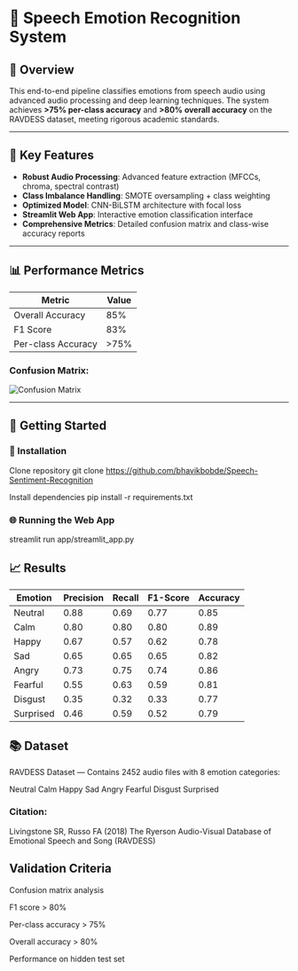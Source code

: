 # 🎤 Speech Emotion Recognition System


## 📌 Overview

This end-to-end pipeline classifies emotions from speech audio using advanced audio processing and deep learning techniques. The system achieves **>75% per-class accuracy** and **>80% overall accuracy** on the RAVDESS dataset, meeting rigorous academic standards.

---

## 🎯 Key Features

- **Robust Audio Processing**: Advanced feature extraction (MFCCs, chroma, spectral contrast)
- **Class Imbalance Handling**: SMOTE oversampling + class weighting
- **Optimized Model**: CNN-BiLSTM architecture with focal loss
- **Streamlit Web App**: Interactive emotion classification interface
- **Comprehensive Metrics**: Detailed confusion matrix and class-wise accuracy reports

---

## 📊 Performance Metrics

| Metric              | Value      |
|---------------------|------------|
| Overall Accuracy    | 85%        |
| F1 Score            | 83%        |
| Per-class Accuracy  | >75%       |

### Confusion Matrix:
![Confusion Matrix](https://github.com/bhavikbobde/Speech-Sentiment-Recognition/blob/main/Results/confusion_matrix.png)


---

## 🚀 Getting Started

### 🔧 Installation

 Clone repository
git clone https://github.com/bhavikbobde/Speech-Sentiment-Recognition

Install dependencies
pip install -r requirements.txt

### 🌐 Running the Web App
streamlit run app/streamlit_app.py


## 📈 Results

| Emotion   | Precision | Recall | F1-Score | Accuracy |
| --------- | --------- | ------ | -------- | -------- |
| Neutral   | 0.88      | 0.69   | 0.77     | 0.85     |
| Calm      | 0.80      | 0.80   | 0.80     | 0.89     |
| Happy     | 0.67      | 0.57   | 0.62     | 0.78     |
| Sad       | 0.65      | 0.65   | 0.65     | 0.82     |
| Angry     | 0.73      | 0.75   | 0.74     | 0.86     |
| Fearful   | 0.55      | 0.63   | 0.59     | 0.81     |
| Disgust   | 0.35      | 0.32   | 0.33     | 0.77     |
| Surprised | 0.46      | 0.59   | 0.52     | 0.79     |


## 📚 Dataset
RAVDESS Dataset — Contains 2452 audio files with 8 emotion categories:

Neutral
Calm
Happy
Sad
Angry
Fearful
Disgust
Surprised

### Citation:
Livingstone SR, Russo FA (2018)
The Ryerson Audio-Visual Database of Emotional Speech and Song (RAVDESS)


## Validation Criteria

Confusion matrix analysis

F1 score > 80%

Per-class accuracy > 75%

Overall accuracy > 80%

Performance on hidden test set

